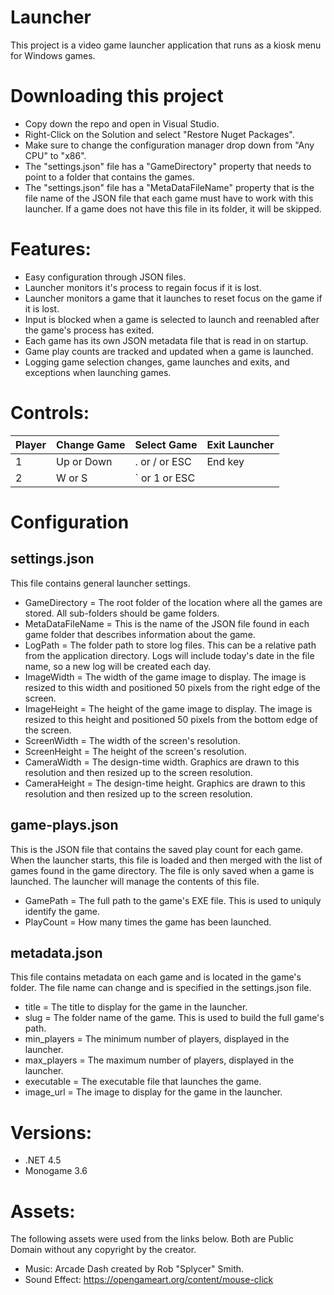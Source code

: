 # Launcher
This project is a video game launcher application that runs as a kiosk menu for Windows games.

# Downloading this project
- Copy down the repo and open in Visual Studio.
- Right-Click on the Solution and select "Restore Nuget Packages".
- Make sure to change the configuration manager drop down from "Any CPU" to "x86".
- The "settings.json" file has a "GameDirectory" property that needs to point to a folder that contains the games.
- The "settings.json" file has a "MetaDataFileName" property that is the file name of the JSON file that each game must have to work with this launcher. If a game does not have this file in its folder, it will be skipped.

# Features:
- Easy configuration through JSON files.
- Launcher monitors it's process to regain focus if it is lost.
- Launcher monitors a game that it launches to reset focus on the game if it is lost.
- Input is blocked when a game is selected to launch and reenabled after the game's process has exited.
- Each game has its own JSON metadata file that is read in on startup.
- Game play counts are tracked and updated when a game is launched.
- Logging game selection changes, game launches and exits, and exceptions when launching games.

# Controls:
| Player | Change Game | Select Game   | Exit Launcher |
|--------|-------------|---------------|---------------|
| 1      | Up or Down  | . or / or ESC | End key       |
| 2      | W or S      | ` or 1 or ESC |               |

# Configuration
## settings.json
This file contains general launcher settings.
- GameDirectory    = The root folder of the location where all the games are stored. All sub-folders should be game folders.
- MetaDataFileName = This is the name of the JSON file found in each game folder that describes information about the game.
- LogPath          = The folder path to store log files.  This can be a relative path from the application directory.  Logs will include today's date in the file name, so a new log will be created each day.
- ImageWidth       = The width of the game image to display.  The image is resized to this width and positioned 50 pixels from the right edge of the screen.
- ImageHeight      = The height of the game image to display.  The image is resized to this height and positioned 50 pixels from the bottom edge of the screen.
- ScreenWidth      = The width of the screen's resolution.
- ScreenHeight     = The height of the screen's resolution.
- CameraWidth      = The design-time width. Graphics are drawn to this resolution and then resized up to the screen resolution.
- CameraHeight     = The design-time height. Graphics are drawn to this resolution and then resized up to the screen resolution.

## game-plays.json
This is the JSON file that contains the saved play count for each game.  When the launcher starts, this file is loaded and then merged with the list of games found in the game directory.  The file is only saved when a game is launched.  The launcher will manage the contents of this file.
- GamePath  = The full path to the game's EXE file.  This is used to uniquly identify the game.
- PlayCount = How many times the game has been launched.

## metadata.json
This file contains metadata on each game and is located in the game's folder.  The file name can change and is specified in the settings.json file.
- title       = The title to display for the game in the launcher.
- slug        = The folder name of the game.  This is used to build the full game's path.
- min_players = The minimum number of players, displayed in the launcher.
- max_players = The maximum number of players, displayed in the launcher.
- executable  = The executable file that launches the game.
- image_url   = The image to display for the game in the launcher.

# Versions:
- .NET 4.5
- Monogame 3.6

# Assets:
The following assets were used from the links below.  Both are Public Domain without any copyright by the creator.
- Music: Arcade Dash created by Rob "Splycer" Smith.
- Sound Effect: https://opengameart.org/content/mouse-click